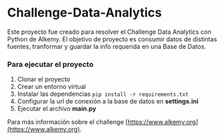 # Challenge-Data-Analytics
Este proyecto fue creado para resolver el Challenge Data Analytics con Python de Alkemy.
El objetivo de proyecto es consumir datos de distintas fuentes, tranformar y guardar la info requerida en una Base de Datos.

### Para ejecutar el proyecto
1. Clonar el proyecto
2. Crear un entorno virtual
3. Instalar las dependencias `pip install -r requirements.txt`
4. Configurar la url de conexión a la base de datos en __settings.ini__
5. Ejecutar el archivo __main.py__

Para más información sobre el challenge [https://www.alkemy.org](https://www.alkemy.org).
